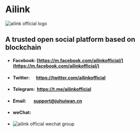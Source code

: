 # Ailink
![ailink official logo](http://www.ailink.in/images/logo/logo.png)

## A trusted open social platform based on blockchain

* #### Facebook:&nbsp;[https://m.facebook.com/ailinkofficial/](https://m.facebook.com/ailinkofficial/)
* #### Twitter:&nbsp;&nbsp;&nbsp;&nbsp;&nbsp;&nbsp;https://twitter.com/ailinkofficial
* #### Telegram:&nbsp;&nbsp;https://t.me/ailinkofficial 
* #### Email:&nbsp;&nbsp;&nbsp;&nbsp;&nbsp;&nbsp;&nbsp;[support@juhuiwan.cn](support@juhuiwan.cn)


* #### weChat:

* ![ailink official wechat group](http://www.ailink.in/images/officialservice.jpg)

